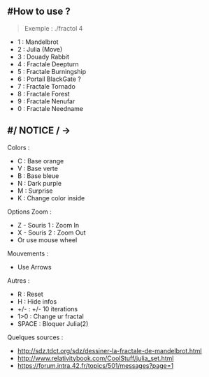 #How to use ?              
--------------------------
>Exemple : ./fractol 4     

- 1 : Mandelbrot          
- 2 : Julia (Move)        
- 3 : Douady Rabbit       
- 4 : Fractale Deepturn   
- 5 : Fractale Burningship
- 6 : Portail BlackGate ? 
- 7 : Fractale Tornado    
- 8 : Fractale Forest     
- 9 : Fractale Nenufar    
- 0 : Fractale Needname 

#/ NOTICE / ->             
--------------------------
Colors :                  
- C : Base orange         
- V : Base verte          
- B : Base bleue          
- N : Dark purple         
- M : Surprise            
- K : Change color inside 

Options Zoom :            
- Z - Souris 1 : Zoom In  
- X - Souris 2 : Zoom Out 
- Or use mouse wheel      

Mouvements :              
- Use Arrows              

Autres     :              
- R : Reset               
- H : Hide infos          
- +/- : +/- 10 iterations 
- 1>0 : Change ur fractal 
- SPACE : Bloquer Julia(2)


Quelques sources :
- http://sdz.tdct.org/sdz/dessiner-la-fractale-de-mandelbrot.html
- http://www.relativitybook.com/CoolStuff/julia_set.html
- https://forum.intra.42.fr/topics/501/messages?page=1